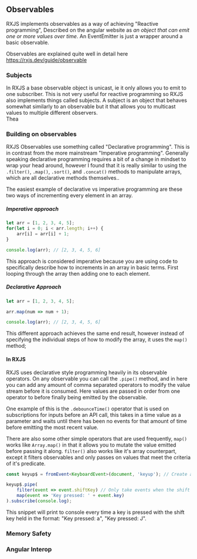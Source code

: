 
## Observables

RXJS implements observables as a way of achieving "Reactive programming", Described on the angular website as *an object that can emit one or more values over time*. An EventEmitter is just a wrapper around a basic observable. 

Observables are explained quite well in detail here https://rxjs.dev/guide/observable
### Subjects
In RXJS a base observable object is unicast, ie it only allows you to emit to one subscriber. This is not very useful for reactive programming so RXJS also implements things called subjects. A subject is an object that behaves somewhat similarly to an observable but it that allows you to multicast values to multiple different observers.  
Thea 

### Building on observables
RXJS Observables use something called "Declarative programming". This is in contrast from the more mainstream "Imperative programming". Generally speaking declarative programming requires a bit of a change in mindset to wrap your head around, however I found that it is really similar to using the `.filter()`, `.map()`, `.sort()`, and `.concat()` methods to manipulate arrays, which are all declarative methods themselves.. 

The easiest example of declarative vs imperative programming are these two ways of incrementing every element in an array. 
##### Imperative approach

```ts
let arr = [1, 2, 3, 4, 5];
for(let i = 0; i < arr.length; i++) {
	arr[i] = arr[i] + 1;
}

console.log(arr); // [2, 3, 4, 5, 6]
```

This approach is considered imperative because you are using code to specifically describe how to increments in an array in basic terms. First looping through the array then adding one to each element. 

##### Declarative Approach
```ts
let arr = [1, 2, 3, 4, 5];

arr.map(num => num + 1);

console.log(arr); // [2, 3, 4, 5, 6]
```

This different approach achieves the same end result, however instead of specifying the individual steps of how to modify the array, it uses the `map()` method; 

#### In RXJS 
RXJS uses declarative style programming heavily in its observable operators. On any observable you can call the `.pipe()` method, and in here you can add any amount of comma separated operators to modify the value stream before it is consumed. Here values are passed in order from one operator to before finally being emitted by the observable. 

One example of this is the `.debounceTime()` operator that is used on subscriptions for inputs before an API call, this takes in a time value as a parameter and waits until there has been no events for that amount of time before emitting the most recent value.

There are also some other simple operators that are used frequently, `map()` works like `Array.map()` in that it allows you to mutate the value emitted before passing it along. `filter()` also works like it's array counterpart, except it filters observables and only passes on values that meet the criteria of it's predicate. 

```ts
const keyup$ = fromEvent<KeyboardEvent>(document, 'keyup'); // Create an event from the keyup listener

keyup$.pipe(
	filter(event => event.shiftKey) // Only take events when the shift key is held
	map(event => 'Key pressed: ' + event.key)
).subscribe(console.log);

```

This snippet will print to console every time a key is pressed with the shift key held in the format:
"Key pressed: a", "Key pressed: J". 



### Memory Safety


### Angular Interop
